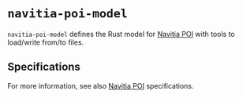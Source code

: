 # `navitia-poi-model`

`navitia-poi-model` defines the Rust model for [Navitia POI] with tools to
load/write from/to files.

## Specifications

For more information, see also [Navitia POI] specifications.

[Navitia POI]: https://confluence.kisio.org/x/85Ui
